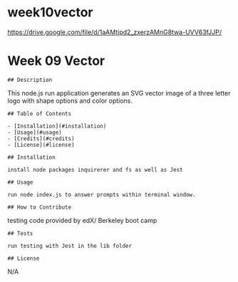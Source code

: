 # week10vector
https://drive.google.com/file/d/1aAMtjpd2_zxerzAMnG8twa-UVV63fJJP/

# Week 09 Vector

    ## Description
    
   This node.js run application generates an SVG vector image of a three letter logo with shape options and color options.
    
    ## Table of Contents 
    
    - [Installation](#installation)
    - [Usage](#usage)
    - [Credits](#credits)
    - [License](#license)
    
    ## Installation
    
    install node packages inquirerer and fs as well as Jest
    
    ## Usage
    
    run node index.js to answer prompts within terminal window.
    
    ## How to Contribute
    
   testing code provided by edX/ Berkeley boot camp

    ## Tests
    
    run testing with Jest in the lib folder
    
    ## License
  N/A